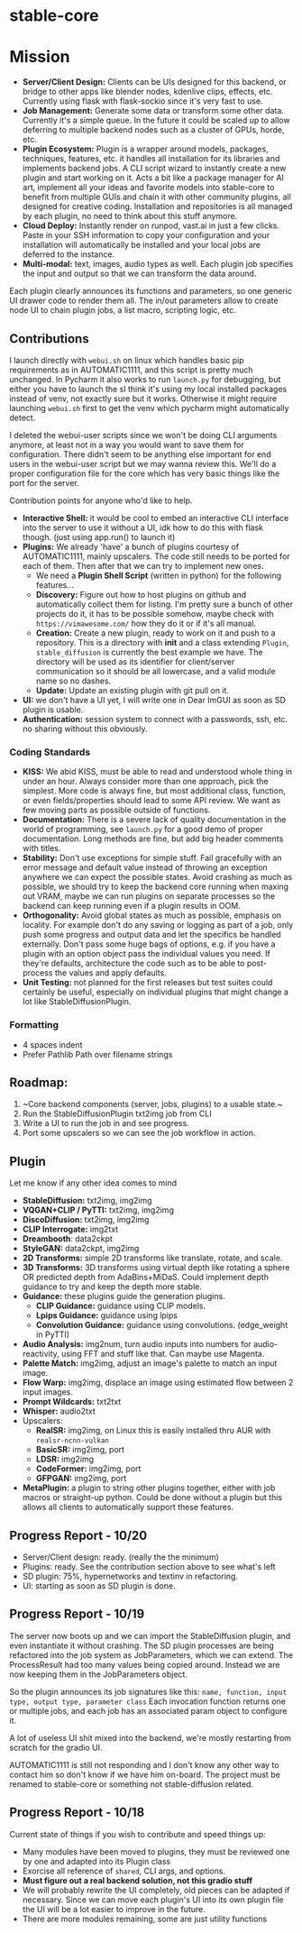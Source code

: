 # stable-core

# Mission

- **Server/Client Design:**  Clients can be UIs designed for this backend, or bridge to other apps like blender nodes, kdenlive clips, effects, etc. Currently using flask with flask-sockio since it's very fast to use.
- **Job Management:** Generate some data or transform some other data.  Currently it's a simple queue. In the future it could be scaled up to allow deferring to multiple backend nodes such as a cluster of GPUs, horde, etc.
- **Plugin Ecosystem:** Plugin is a wrapper around models, packages, techniques, features, etc. it handles all installation for its libraries and implements backend jobs. A CLI script wizard to instantly create a new plugin and start working on it. Acts a bit like a package manager for AI art, implement all your ideas and favorite models into stable-core to benefit from multiple GUIs and chain it with other community plugins, all designed for creative coding. Installation and repositories is all managed by each plugin, no need to think about this stuff anymore.
- **Cloud Deploy:** Instantly render on runpod, vast.ai in just a few clicks. Paste in your SSH information to copy your configuration and your installation will automatically be installed and your local jobs are deferred to the instance.
- **Multi-modal:** text, images, audio types as well. Each plugin job specifies the input and output so that we can transform the data around.

Each plugin clearly announces its functions and parameters, so one generic UI drawer code to render them all.
The in/out parameters allow to create node UI to chain plugin jobs, a list macro, scripting logic, etc.

## Contributions

I launch directly with `webui.sh` on linux which handles basic pip requirements as in AUTOMATIC1111, and this script is pretty much unchanged.
In Pycharm it also works to run `launch.py` for debugging, but either you have to launch the sI think it's using my local installed packages instead of venv, not exactly sure but it works.
Otherwise it might require launching `webui.sh` first to get the venv which pycharm might automatically detect.

I deleted the webui-user scripts since we won't be doing CLI arguments anymore, at least not in a way you would want to save them for configuration. There didn't seem to be anything else important for end users in the webui-user script but we may wanna review this. We'll do a proper configuration file for the core which has very basic things like the port for the server.

Contribution points for anyone who'd like to help.

- **Interactive Shell:** it would be cool to embed an interactive CLI interface into the server to use it without a UI, idk how to do this with flask though. (just using app.run() to launch it) 
- **Plugins:** We already 'have' a bunch of plugins courtesy of AUTOMATIC1111, mainly upscalers. The code still needs to be ported for each of them. Then after that we can try to implement new ones.
   - We need a **Plugin Shell Script** (written in python) for the following features...
   - **Discovery:** Figure out how to host plugins on github and automatically collect them for listing. I'm pretty sure a bunch of other projects do it, it has to be possible somehow, maybe check with `https://vimawesome.com/` how they do it or if it's all manual.
   - **Creation:** Create a new plugin, ready to work on it and push to a repository. This is a directory with __init__ and a class extending `Plugin`, `stable_diffusion` is currently the best example we have. The directory will be used as its identifier for client/server communication so it should be all lowercase, and a valid module name so no dashes.
   - **Update:** Update an existing plugin with git pull on it.
- **UI:** we don't have a UI yet, I will write one in Dear ImGUI as soon as SD plugin is usable.
- **Authentication:** session system to connect with a passwords, ssh, etc. no sharing without this obviously.

### Coding Standards

- **KISS:** We abid KISS, must be able to read and understood whole thing in under an hour. Always consider more than one approach, pick the simplest. More code is always fine, but most additional class, function, or even fields/properties should lead to some API review. We want as few moving parts as possible outside of functions.
- **Documentation:** There is a severe lack of quality documentation in the world of programming, see `launch.py` for a good demo of proper documentation. Long methods are fine, but add big header comments with titles.
- **Stability:** Don't use exceptions for simple stuff. Fail gracefully with an error message and default value instead of throwing an exception anywhere we can expect the possible states. Avoid crashing as much as possible, we should try to keep the backend core running when maxing out VRAM, maybe we can run plugins on separate processes so the backend can keep running even if a plugin results in OOM.  
- **Orthogonality:** Avoid global states as much as possible, emphasis on locality. For example don't do any saving or logging as part of a job, only push some progress and output data and let the specifics be handled externally. Don't pass some huge bags of options, e.g. if you have a plugin with an option object pass the individual values you need. If they're defaults, architecture the code such as to be able to post-process the values and apply defaults.
- **Unit Testing:** not planned for the first releases but test suites could certainly be useful, especially on individual plugins that might change a lot like StableDiffusionPlugin.

### Formatting
- 4 spaces indent
- Prefer Pathlib Path over filename strings


## Roadmap:
1. ~Core backend components (server, jobs, plugins) to a usable state.~
2. Run the StableDiffusionPlugin txt2img job from CLI
3. Write a UI to run the job in and see progress.
4. Port some upscalers so we can see the job workflow in action.

## Plugin

Let me know if any other idea comes to mind

* **StableDiffusion:** txt2img, img2img
* **VQGAN+CLIP / PyTTI:** txt2img, img2img
* **DiscoDiffusion:** txt2img, img2img
* **CLIP Interrogate:** img2txt
* **Dreambooth**: data2ckpt
* **StyleGAN:** data2ckpt, img2img
* **2D Transforms:** simple 2D transforms like translate, rotate, and scale.
* **3D Transforms:** 3D transforms using virtual depth like rotating a sphere OR predicted depth from AdaBins+MiDaS. Could implement depth guidance to try and keep the depth more stable.
* **Guidance:** these plugins guide the generation plugins.
   * **CLIP Guidance:** guidance using CLIP models.
   * **Lpips Guidance:** guidance using lpips
   * **Convolution Guidance:** guidance using convolutions. (edge_weight in PyTTI)
* **Audio Analysis:** img2num, turn audio inputs into numbers for audio-reactivity, using FFT and stuff like that. Can maybe use Magenta.
* **Palette Match:** img2img, adjust an image's palette to match an input image.
* **Flow Warp:** img2img, displace an image using estimated flow between 2 input images.
* **Prompt Wildcards:** txt2txt
* **Whisper:** audio2txt
* Upscalers:
  * **RealSR:** img2img, on Linux this is easily installed thru AUR with `realsr-ncnn-vulkan`
  * **BasicSR:** img2img, port
  * **LDSR:** img2img
  * **CodeFormer:** img2img, port
  * **GFPGAN:** img2img, port
* **MetaPlugin:** a plugin to string other plugins together, either with job macros or straight-up python. Could be done without a plugin but this allows all clients to automatically support these features.

## Progress Report - 10/20

- Server/Client design: ready. (really the the minimum)
- Plugins: ready. See the contribution section above to see what's left
- SD plugin: 75%, hypernetworks and textinv in refactoring.
- UI: starting as soon as SD plugin is done.

## Progress Report - 10/19

The server now boots up and we can import the StableDiffusion plugin, and even instantiate it without crashing.
The SD plugin processes are being refactored into the job system as JobParameters, which we can extend.
The ProcessResult had too many values being copied around. Instead we are now keeping them in the JobParameters object. 

So the plugin announces its job signatures like this: `name, function, input type, output type, parameter class`
Each invocation function returns one or multiple jobs, and each job has an associated param object to configure it.

A lot of useless UI shit mixed into the backend, we're mostly restarting from scratch for the gradio UI.

AUTOMATIC1111 is still not responding and I don't know any other way to contact him so don't know if we have him on-board. The project must be renamed to stable-core or something not stable-diffusion related.

## Progress Report - 10/18

Current state of things if you wish to contribute and speed things up:

- Many modules have been moved to plugins, they must be reviewed one by one and adapted into its Plugin class
- Exorcise all reference of `shared`, CLI args, and options.
- **Must figure out a real backend solution, not this gradio stuff**
- We will probably rewrite the UI completely, old pieces can be adapted if necessary. Since we can move each plugin's UI into its own plugin file the UI will be a lot easier to improve in the future.
- There are more modules remaining, some are just utility functions
